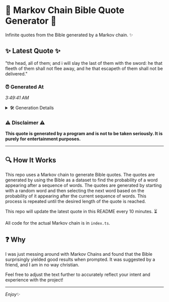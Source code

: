 # 📖 Markov Chain Bible Quote Generator 📖

Infinite quotes from the Bible generated by a Markov chain. ✨

## ✨ Latest Quote ✨
"the head, all of them; and i will slay the last of them with the sword: he that fleeth of them shall not flee away, and he that escapeth of them shall not be delivered."

### ⏰ Generated At
*3:49:41 AM*

<details>
    <summary>🛠️ Generation Details</summary>
    <p>
        <strong>🌱 Seed:</strong> the<br>
        <strong>🔄 Iterations:</strong> 34<br>
        <strong>📜 Context History:</strong><br>[ the ]: head,<br>[ the, head, ]: all<br>[ the, head,, all ]: of<br>[ the, head,, all, of ]: them;<br>[ the, head,, all, of, them; ]: and<br>[ the, head,, all, of, them;, and ]: i<br>[ head,, all, of, them;, and, i ]: will<br>[ all, of, them;, and, i, will ]: slay<br>[ of, them;, and, i, will, slay ]: the<br>[ them;, and, i, will, slay, the ]: last<br>[ and, i, will, slay, the, last ]: of<br>[ i, will, slay, the, last, of ]: them<br>[ will, slay, the, last, of, them ]: with<br>[ slay, the, last, of, them, with ]: the<br>[ the, last, of, them, with, the ]: sword:<br>[ last, of, them, with, the, sword: ]: he<br>[ of, them, with, the, sword:, he ]: that<br>[ them, with, the, sword:, he, that ]: fleeth<br>[ with, the, sword:, he, that, fleeth ]: of<br>[ the, sword:, he, that, fleeth, of ]: them<br>[ sword:, he, that, fleeth, of, them ]: shall<br>[ he, that, fleeth, of, them, shall ]: not<br>[ that, fleeth, of, them, shall, not ]: flee<br>[ fleeth, of, them, shall, not, flee ]: away,<br>[ of, them, shall, not, flee, away, ]: and<br>[ them, shall, not, flee, away,, and ]: he<br>[ shall, not, flee, away,, and, he ]: that<br>[ not, flee, away,, and, he, that ]: escapeth<br>[ flee, away,, and, he, that, escapeth ]: of<br>[ away,, and, he, that, escapeth, of ]: them<br>[ and, he, that, escapeth, of, them ]: shall<br>[ he, that, escapeth, of, them, shall ]: not<br>[ that, escapeth, of, them, shall, not ]: be<br>[ escapeth, of, them, shall, not, be ]: delivered.<br>
    </p>
</details>

### ⚠️ Disclaimer ⚠️
**This quote is generated by a program and is not to be taken seriously. It is purely for entertainment purposes.**

---

## 🔍 How It Works

This repo uses a Markov chain to generate Bible quotes. The quotes are generated by using the Bible as a dataset to find the probability of a word appearing after a sequence of words. The quotes are generated by starting with a random word and then selecting the next word based on the probability of it appearing after the current sequence of words. This process is repeated until the desired length of the quote is reached.

This repo will update the latest quote in this README every 10 minutes. ⏳

All code for the actual Markov chain is in `index.ts`.

## ❓ Why

I was just messing around with Markov Chains and found that the Bible surprisingly yielded good results when prompted. 
It was suggested by a friend, and I am in no way christian.

Feel free to adjust the text further to accurately reflect your intent and experience with the project!

---

*Enjoy*✨
